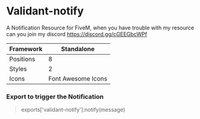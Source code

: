 # Validant-notify
A Notification Resource for FiveM, when you have trouble with my resource can you join my discord https://discord.gg/cGEEGbcWPf


|Framework|Standalone|
|---------|----------|
|Positions| 8        |
|Styles   | 2        |
|Icons    | Font Awesome Icons |

### Export to trigger the Notification
> exports['validant-notify']:notify(message)


